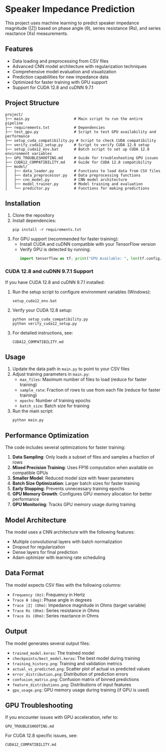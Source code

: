 # Speaker Impedance Prediction

This project uses machine learning to predict speaker impedance magnitude (|Z|) based on phase angle (θ), series resistance (Rs), and series reactance (Xs) measurements.

## Features

- Data loading and preprocessing from CSV files
- Advanced CNN model architecture with regularization techniques
- Comprehensive model evaluation and visualization
- Prediction capabilities for new impedance data
- Optimized for faster training with GPU support
- Support for CUDA 12.8 and cuDNN 9.7.1

## Project Structure

```
project/
├── main.py                    # Main script to run the entire pipeline
├── requirements.txt           # Dependencies
├── test_gpu.py                # Script to test GPU availability and performance
├── setup_cuda_compatibility.py # Script to check CUDA compatibility
├── verify_cuda12_setup.py     # Script to verify CUDA 12.8 setup
├── setup_cuda12_env.bat       # Batch script to set up CUDA 12.8 environment variables
├── GPU_TROUBLESHOOTING.md     # Guide for troubleshooting GPU issues
├── CUDA12_COMPATIBILITY.md    # Guide for CUDA 12.8 compatibility
├── model/
│   ├── data_loader.py         # Functions to load data from CSV files
│   ├── data_preprocessor.py   # Data preprocessing functions
│   ├── cnn_model.py           # CNN model architecture
│   ├── model_trainer.py       # Model training and evaluation
│   └── predictor.py           # Functions for making predictions
```

## Installation

1. Clone the repository
2. Install dependencies:
   ```
   pip install -r requirements.txt
   ```
3. For GPU support (recommended for faster training):
   - Install CUDA and cuDNN compatible with your TensorFlow version
   - Verify GPU is detected by running:
     ```python
     import tensorflow as tf; print("GPU Available: ", len(tf.config.list_physical_devices('GPU')) > 0)
     ```

### CUDA 12.8 and cuDNN 9.7.1 Support

If you have CUDA 12.8 and cuDNN 9.7.1 installed:

1. Run the setup script to configure environment variables (Windows):
   ```
   setup_cuda12_env.bat
   ```

2. Verify your CUDA 12.8 setup:
   ```
   python setup_cuda_compatibility.py
   python verify_cuda12_setup.py
   ```

3. For detailed instructions, see:
   ```
   CUDA12_COMPATIBILITY.md
   ```

## Usage

1. Update the data path in `main.py` to point to your CSV files
2. Adjust training parameters in `main.py`:
   - `max_files`: Maximum number of files to load (reduce for faster training)
   - `sample_rate`: Fraction of rows to use from each file (reduce for faster training)
   - `epochs`: Number of training epochs
   - `batch_size`: Batch size for training
3. Run the main script:
   ```
   python main.py
   ```

## Performance Optimization

The code includes several optimizations for faster training:

1. **Data Sampling**: Only loads a subset of files and samples a fraction of rows
2. **Mixed Precision Training**: Uses FP16 computation when available on compatible GPUs
3. **Smaller Model**: Reduced model size with fewer parameters
4. **Batch Size Optimization**: Larger batch sizes for faster training
5. **Early Stopping**: Prevents unnecessary training epochs
6. **GPU Memory Growth**: Configures GPU memory allocation for better performance
7. **GPU Monitoring**: Tracks GPU memory usage during training

## Model Architecture

The model uses a CNN architecture with the following features:
- Multiple convolutional layers with batch normalization
- Dropout for regularization
- Dense layers for final prediction
- Adam optimizer with learning rate scheduling

## Data Format

The model expects CSV files with the following columns:
- `Frequency (Hz)`: Frequency in Hertz
- `Trace θ (deg)`: Phase angle in degrees
- `Trace |Z| (Ohm)`: Impedance magnitude in Ohms (target variable)
- `Trace Rs (Ohm)`: Series resistance in Ohms
- `Trace Xs (Ohm)`: Series reactance in Ohms

## Output

The model generates several output files:
- `trained_model.keras`: The trained model
- `checkpoints/best_model.keras`: The best model during training
- `training_history.png`: Training and validation metrics
- `actual_vs_predicted.png`: Scatter plot of actual vs predicted values
- `error_distribution.png`: Distribution of prediction errors
- `confusion_matrix.png`: Confusion matrix of binned predictions
- `feature_distributions.png`: Distributions of input features
- `gpu_usage.png`: GPU memory usage during training (if GPU is used)

## GPU Troubleshooting

If you encounter issues with GPU acceleration, refer to:
```
GPU_TROUBLESHOOTING.md
```

For CUDA 12.8 specific issues, see:
```
CUDA12_COMPATIBILITY.md
``` 